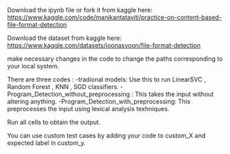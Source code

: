 Download the ipynb file or fork it from kaggle here:  https://www.kaggle.com/code/manikantataviti/practice-on-content-based-file-format-detection

Download the dataset from kaggle here:
https://www.kaggle.com/datasets/joonasyoon/file-format-detection

make necessary changes in the code to change the paths corresponding to your local system.

There are three codes : 
-tradional models: Use this to run LinearSVC , Random Forest , KNN , SGD classifiers.
-Program_Detection_without_preprocessing : This takes the input without altering anything.
-Program_Detection_with_preprocessing: This preprocesses the input using lexical analysis texhniques.

Run all cells to obtain the output.

You can use custom test cases by adding your code to custom_X and expected label in custom_y.
